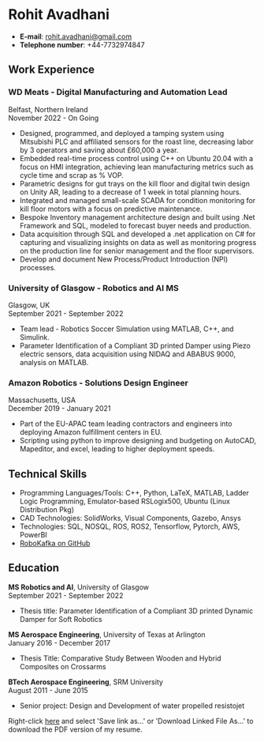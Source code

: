 # Rohit Avadhani

- **E-mail**: rohit.avadhani@gmail.com  
- **Telephone number**: +44-7732974847

## Work Experience

### WD Meats - Digital Manufacturing and Automation Lead
Belfast, Northern Ireland  
November 2022 - On Going
- Designed, programmed, and deployed a tamping system using Mitsubishi PLC and affiliated sensors for the roast line, decreasing labor by 3 operators and saving about £60,000 a year.
- Embedded real-time process control using C++ on Ubuntu 20.04 with a focus on HMI integration, achieving lean manufacturing metrics such as cycle time and scrap as % VOP.
- Parametric designs for gut trays on the kill floor and digital twin design on Unity AR, leading to a decrease of 1 week in total planning hours.
- Integrated and managed small-scale SCADA for condition monitoring for kill floor motors with a focus on predictive maintenance.
- Bespoke Inventory management architecture design and built using .Net Framework and SQL, modeled to forecast buyer needs and production.
- Data acquisition through SQL and developed a .net application on C# for capturing and visualizing insights on data as well as monitoring progress on the production line for senior management and the floor supervisors.
- Develop and document New Process/Product Introduction (NPI) processes.

### University of Glasgow - Robotics and AI MS
Glasgow, UK  
September 2021 - September 2022
- Team lead - Robotics Soccer Simulation using MATLAB, C++, and Simulink.
- Parameter Identification of a Compliant 3D printed Damper using Piezo electric sensors, data acquisition using NIDAQ and ABABUS 9000, analysis on MATLAB.

### Amazon Robotics - Solutions Design Engineer
Massachusetts, USA  
December 2019 - January 2021
- Part of the EU-APAC team leading contractors and engineers into deploying Amazon fulfillment centers in EU.
- Scripting using python to improve designing and budgeting on AutoCAD, Mapeditor, and excel, leading to higher deployment speeds.

## Technical Skills
- Programming Languages/Tools: C++, Python, LaTeX, MATLAB, Ladder Logic Programming, Emulator-based RSLogix500, Ubuntu (Linux Distribution Pkg)
- CAD Technologies: SolidWorks, Visual Components, Gazebo, Ansys
- Technologies: SQL, NOSQL, ROS, ROS2, Tensorflow, Pytorch, AWS, PowerBI
- [RoboKafka on GitHub](https://github.com/RoboKafka)

## Education

**MS Robotics and AI**, University of Glasgow  
September 2021 - September 2022  
- Thesis title: Parameter Identification of a Compliant 3D printed Dynamic Damper for Soft Robotics

**MS Aerospace Engineering**, University of Texas at Arlington  
January 2016 - December 2017  
- Thesis Title: Comparative Study Between Wooden and Hybrid Composites on Crossarms

**BTech Aerospace Engineering**, SRM University  
August 2011 - June 2015  
- Senior project: Design and Development of water propelled resistojet

Right-click [here](https://github.com/RoboKafka/Rohit_Resume/blob/main/Rohit_Resume_2024.pdf) and select 'Save link as...' or 'Download Linked File As...' to download the PDF version of my resume.

